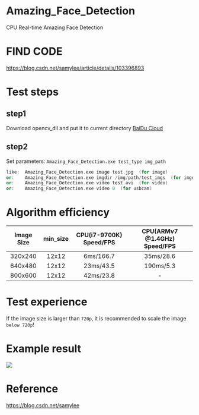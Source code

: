 # Amazing_Face_Detection
CPU Real-time Amazing Face Detection
# FIND CODE  
https://blog.csdn.net/samylee/article/details/103396893  
# Test steps
## step1
Download opencv_dll and put it to current directory [BaiDu Cloud](https://pan.baidu.com/s/14VIsF6PD6ktU7ctUh301wA)
## step2
Set parameters:
`Amazing_Face_Detection.exe test_type img_path`
```cpp
like:  Amazing_Face_Detection.exe image test.jpg  (for image)
or:    Amazing_Face_Detection.exe imgdir /img/path/test_imgs  (for imgdir)
or:    Amazing_Face_Detection.exe video test.avi  (for video)
or:    Amazing_Face_Detection.exe video 0  (for usbcam)
```
# Algorithm efficiency
| Image Size | min_size | CPU(i7-9700K) Speed/FPS | CPU(ARMv7 @1.4GHz) Speed/FPS |
|:------:|:------:|:------:|:------:|
| 320x240  | 12x12 | 6ms/166.7 |35ms/28.6|
| 640x480  | 12x12 | 23ms/43.5 |190ms/5.3|
| 800x600  | 12x12 | 42ms/23.8 |    -     |
# Test experience
If the image size is larger than `720p`, it is recommended to scale the image `below 720p`!
# Example result
![](result.jpg)
# Reference
https://blog.csdn.net/samylee
